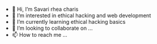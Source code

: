 - 👋 Hi, I’m Savari rhea charis
- 👀 I’m interested in ethical hacking and web development
- 🌱 I’m currently learning ethical hacking basics
- 💞️ I’m looking to collaborate on ...
- 📫 How to reach me ...

<!---
catfrd/catfrd is a ✨ special ✨ repository because its `README.md` (this file) appears on your GitHub profile.
You can click the Preview link to take a look at your changes.
--->
